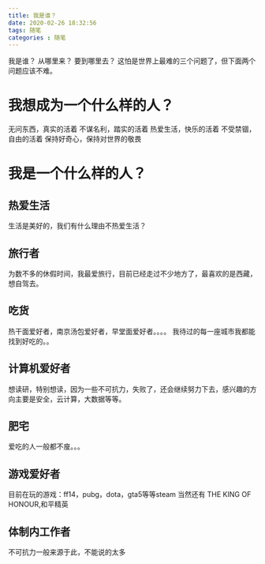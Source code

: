 ```yaml
---
title: 我是谁？
date: 2020-02-26 18:32:56
tags: 随笔 
categories : 随笔 
---
```

我是谁？
从哪里来？
要到哪里去？
这怕是世界上最难的三个问题了，但下面两个问题应该不难。


# 我想成为一个什么样的人？

无问东西，真实的活着
不谋名利，踏实的活着
热爱生活，快乐的活着
不受禁锢，自由的活着
保持好奇心，保持对世界的敬畏

# 我是一个什么样的人？

## 热爱生活
生活是美好的，我们有什么理由不热爱生活？

## 旅行者
为数不多的休假时间，我最爱旅行，目前已经走过不少地方了，最喜欢的是西藏，想自驾去。

## 吃货
热干面爱好者，南京汤包爱好者，早堂面爱好者。。。。
我待过的每一座城市我都能找到好吃的。。

## 计算机爱好者
想读研，特别想读，因为一些不可抗力，失败了，还会继续努力下去，感兴趣的方向主要是安全，云计算，大数据等等。

## 肥宅
爱吃的人一般都不廋。。。

## 游戏爱好者

目前在玩的游戏：ff14，pubg，dota，gta5等等steam 当然还有 THE KING OF HONOUR,和平精英

## 体制内工作者
不可抗力一般来源于此，不能说的太多


